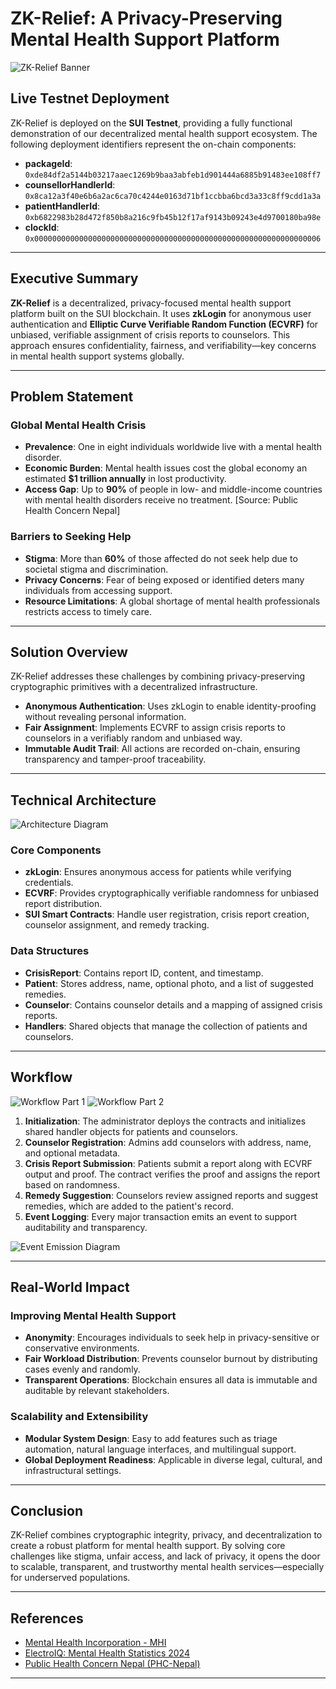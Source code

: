 

# ZK-Relief: A Privacy-Preserving Mental Health Support Platform

![ZK-Relief Banner](https://github.com/user-attachments/assets/6f0ac9c2-21ec-47ff-976f-60bf305025d1)


## Live Testnet Deployment

ZK-Relief is deployed on the **SUI Testnet**, providing a fully functional demonstration of our decentralized mental health support ecosystem. The following deployment identifiers represent the on-chain components:

* **packageId**: `0xde84df2a5144b03217aaec1269b9baa3abfeb1d901444a6885b91483ee108ff7`
* **counsellorHandlerId**: `0x8ca12a3f40e6b6a2ac6ca70c4244e0163d71bf1ccbba6bcd3a33c8ff9cdd1a3a`
* **patientHandlerId**: `0xb6822983b28d472f850b8a216c9fb45b12f17af9143b09243e4d9700180ba98e`
* **clockId**: `0x0000000000000000000000000000000000000000000000000000000000000006`

---

## Executive Summary

**ZK-Relief** is a decentralized, privacy-focused mental health support platform built on the SUI blockchain. It uses **zkLogin** for anonymous user authentication and **Elliptic Curve Verifiable Random Function (ECVRF)** for unbiased, verifiable assignment of crisis reports to counselors. This approach ensures confidentiality, fairness, and verifiability—key concerns in mental health support systems globally.

---

## Problem Statement

### Global Mental Health Crisis

* **Prevalence**: One in eight individuals worldwide live with a mental health disorder.
* **Economic Burden**: Mental health issues cost the global economy an estimated **\$1 trillion annually** in lost productivity.
* **Access Gap**: Up to **90%** of people in low- and middle-income countries with mental health disorders receive no treatment.
  \[Source: Public Health Concern Nepal]

### Barriers to Seeking Help

* **Stigma**: More than **60%** of those affected do not seek help due to societal stigma and discrimination.
* **Privacy Concerns**: Fear of being exposed or identified deters many individuals from accessing support.
* **Resource Limitations**: A global shortage of mental health professionals restricts access to timely care.

---

## Solution Overview

ZK-Relief addresses these challenges by combining privacy-preserving cryptographic primitives with a decentralized infrastructure.

* **Anonymous Authentication**: Uses zkLogin to enable identity-proofing without revealing personal information.
* **Fair Assignment**: Implements ECVRF to assign crisis reports to counselors in a verifiably random and unbiased way.
* **Immutable Audit Trail**: All actions are recorded on-chain, ensuring transparency and tamper-proof traceability.

---

## Technical Architecture

![Architecture Diagram](https://github.com/user-attachments/assets/34f2b602-9044-4218-803d-8fc8f6f6513f)

### Core Components

* **zkLogin**: Ensures anonymous access for patients while verifying credentials.
* **ECVRF**: Provides cryptographically verifiable randomness for unbiased report distribution.
* **SUI Smart Contracts**: Handle user registration, crisis report creation, counselor assignment, and remedy tracking.

### Data Structures

* **CrisisReport**: Contains report ID, content, and timestamp.
* **Patient**: Stores address, name, optional photo, and a list of suggested remedies.
* **Counselor**: Contains counselor details and a mapping of assigned crisis reports.
* **Handlers**: Shared objects that manage the collection of patients and counselors.

---

## Workflow

![Workflow Part 1](https://github.com/user-attachments/assets/84797fb9-d0a8-4bd2-a8d7-ae3944ca7bab)
![Workflow Part 2](https://github.com/user-attachments/assets/25ae24de-931e-4062-bf10-3ef4cdbb2ec3)

1. **Initialization**: The administrator deploys the contracts and initializes shared handler objects for patients and counselors.
2. **Counselor Registration**: Admins add counselors with address, name, and optional metadata.
3. **Crisis Report Submission**: Patients submit a report along with ECVRF output and proof. The contract verifies the proof and assigns the report based on randomness.
4. **Remedy Suggestion**: Counselors review assigned reports and suggest remedies, which are added to the patient's record.
5. **Event Logging**: Every major transaction emits an event to support auditability and transparency.

![Event Emission Diagram](https://github.com/user-attachments/assets/beae421e-bbfd-47d9-8151-bb4fb090e56d)

---

## Real-World Impact

### Improving Mental Health Support

* **Anonymity**: Encourages individuals to seek help in privacy-sensitive or conservative environments.
* **Fair Workload Distribution**: Prevents counselor burnout by distributing cases evenly and randomly.
* **Transparent Operations**: Blockchain ensures all data is immutable and auditable by relevant stakeholders.

### Scalability and Extensibility

* **Modular System Design**: Easy to add features such as triage automation, natural language interfaces, and multilingual support.
* **Global Deployment Readiness**: Applicable in diverse legal, cultural, and infrastructural settings.

---

## Conclusion

ZK-Relief combines cryptographic integrity, privacy, and decentralization to create a robust platform for mental health support. By solving core challenges like stigma, unfair access, and lack of privacy, it opens the door to scalable, transparent, and trustworthy mental health services—especially for underserved populations.

---

## References

* [Mental Health Incorporation - MHI](https://mentalhealth.inc/Mental-health-data?utm_source=chatgpt.com)
* [ElectroIQ: Mental Health Statistics 2024](https://electroiq.com/stats/mental-health-statistics/?utm_source=chatgpt.com)
* [Public Health Concern Nepal (PHC-Nepal)](https://phcnepal.com/global-mental-health-trends-stat-challenges-success-stories-and-policy-impacts/?utm_source=chatgpt.com)

---

